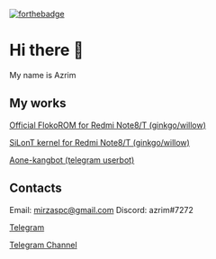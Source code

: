 [![forthebadge](https://forthebadge.com/images/badges/fuck-it-ship-it.svg)](https://forthebadge.com)

# Hi there 👋

My name is Azrim

## My works
[Official FlokoROM for Redmi Note8/T (ginkgo/willow)](https://github.com/azrim/device_xiaomi_ginko.git)

[SiLonT kernel for Redmi Note8/T (ginkgo/willow)](https://github.com/azrim/kernel_xiaomi_ginkgo.git)

[Aone-kangbot (telegram userbot)](https://github.com/aone-id/aone-kangbot.git)

## Contacts
Email: mirzaspc@gmail.com
Discord: azrim#7272

[Telegram](https://t.me/azrim89)

[Telegram Channel](https://t.me/azrimkang)
